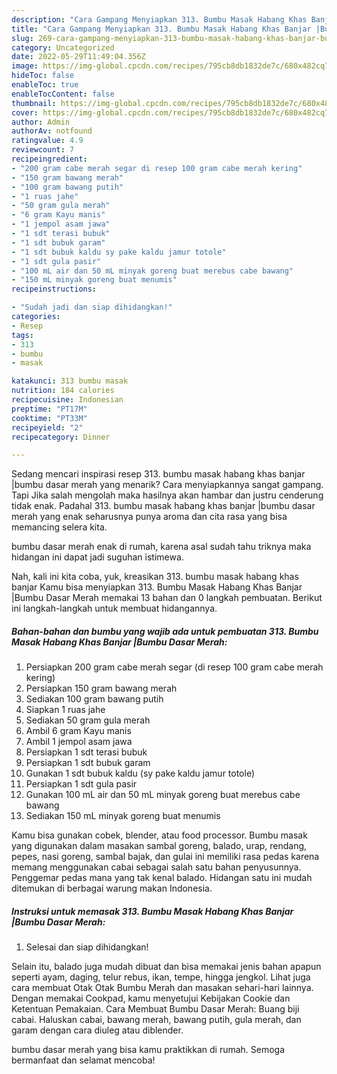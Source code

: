 ```yaml
---
description: "Cara Gampang Menyiapkan 313. Bumbu Masak Habang Khas Banjar |Bumbu Dasar Merah Menu Buat lebaran"
title: "Cara Gampang Menyiapkan 313. Bumbu Masak Habang Khas Banjar |Bumbu Dasar Merah Menu Buat lebaran"
slug: 269-cara-gampang-menyiapkan-313-bumbu-masak-habang-khas-banjar-bumbu-dasar-merah-menu-buat-lebaran
category: Uncategorized
date: 2022-05-29T11:49:04.356Z
image: https://img-global.cpcdn.com/recipes/795cb8db1832de7c/680x482cq70/313-bumbu-masak-habang-khas-banjar-bumbu-dasar-merah-foto-resep-utama.jpg
hideToc: false
enableToc: true
enableTocContent: false
thumbnail: https://img-global.cpcdn.com/recipes/795cb8db1832de7c/680x482cq70/313-bumbu-masak-habang-khas-banjar-bumbu-dasar-merah-foto-resep-utama.jpg
cover: https://img-global.cpcdn.com/recipes/795cb8db1832de7c/680x482cq70/313-bumbu-masak-habang-khas-banjar-bumbu-dasar-merah-foto-resep-utama.jpg
author: Admin
authorAv: notfound
ratingvalue: 4.9
reviewcount: 7
recipeingredient:
- "200 gram cabe merah segar di resep 100 gram cabe merah kering"
- "150 gram bawang merah"
- "100 gram bawang putih"
- "1 ruas jahe"
- "50 gram gula merah"
- "6 gram Kayu manis"
- "1 jempol asam jawa"
- "1 sdt terasi bubuk"
- "1 sdt bubuk garam"
- "1 sdt bubuk kaldu sy pake kaldu jamur totole"
- "1 sdt gula pasir"
- "100 mL air dan 50 mL minyak goreng buat merebus cabe bawang"
- "150 mL minyak goreng buat menumis"
recipeinstructions:

- "Sudah jadi dan siap dihidangkan!"
categories:
- Resep
tags:
- 313
- bumbu
- masak

katakunci: 313 bumbu masak 
nutrition: 184 calories
recipecuisine: Indonesian
preptime: "PT17M"
cooktime: "PT33M"
recipeyield: "2"
recipecategory: Dinner

---
```



Sedang mencari inspirasi resep 313. bumbu masak habang khas banjar |bumbu dasar merah yang menarik? Cara menyiapkannya sangat gampang. Tapi Jika salah mengolah maka hasilnya akan hambar dan justru cenderung tidak enak. Padahal 313. bumbu masak habang khas banjar |bumbu dasar merah yang enak seharusnya punya aroma dan cita rasa yang bisa memancing selera kita.

bumbu dasar merah enak di rumah, karena asal sudah tahu triknya maka hidangan ini dapat jadi suguhan istimewa.


Nah, kali ini kita coba, yuk, kreasikan 313. bumbu masak habang khas banjar  Kamu bisa menyiapkan 313. Bumbu Masak Habang Khas Banjar |Bumbu Dasar Merah memakai 13 bahan dan 0 langkah pembuatan. Berikut ini langkah-langkah untuk membuat hidangannya.

<!--inarticleads1-->

##### Bahan-bahan dan bumbu yang wajib ada untuk pembuatan 313. Bumbu Masak Habang Khas Banjar |Bumbu Dasar Merah:

1. Persiapkan 200 gram cabe merah segar (di resep 100 gram cabe merah kering)
1. Persiapkan 150 gram bawang merah
1. Sediakan 100 gram bawang putih
1. Siapkan 1 ruas jahe
1. Sediakan 50 gram gula merah
1. Ambil 6 gram Kayu manis
1. Ambil 1 jempol asam jawa
1. Persiapkan 1 sdt terasi bubuk
1. Persiapkan 1 sdt bubuk garam
1. Gunakan 1 sdt bubuk kaldu (sy pake kaldu jamur totole)
1. Persiapkan 1 sdt gula pasir
1. Gunakan 100 mL air dan 50 mL minyak goreng buat merebus cabe bawang
1. Sediakan 150 mL minyak goreng buat menumis


Kamu bisa gunakan cobek, blender, atau food processor. Bumbu masak yang digunakan dalam masakan sambal goreng, balado, urap, rendang, pepes, nasi goreng, sambal bajak, dan gulai ini memiliki rasa pedas karena memang menggunakan cabai sebagai salah satu bahan penyusunnya. Penggemar pedas mana yang tak kenal balado. Hidangan satu ini mudah ditemukan di berbagai warung makan Indonesia. 

<!--inarticleads2-->

##### Instruksi untuk memasak 313. Bumbu Masak Habang Khas Banjar |Bumbu Dasar Merah:


1. Selesai dan siap dihidangkan!

Selain itu, balado juga mudah dibuat dan bisa memakai jenis bahan apapun seperti ayam, daging, telur rebus, ikan, tempe, hingga jengkol. Lihat juga cara membuat Otak Otak Bumbu Merah dan masakan sehari-hari lainnya. Dengan memakai Cookpad, kamu menyetujui Kebijakan Cookie dan Ketentuan Pemakaian. Cara Membuat Bumbu Dasar Merah: Buang biji cabai. Haluskan cabai, bawang merah, bawang putih, gula merah, dan garam dengan cara diuleg atau diblender. 

bumbu dasar merah yang bisa kamu praktikkan di rumah. Semoga bermanfaat dan selamat mencoba!
